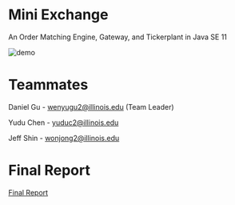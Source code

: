 # Mini Exchange
An Order Matching Engine, Gateway, and Tickerplant in Java SE 11

![demo](orderbook-realtime.gif)

# Teammates
Daniel Gu - wenyugu2@illinois.edu (Team Leader)

Yudu Chen - yuduc2@illinois.edu

Jeff Shin - wonjong2@illinois.edu

# Final Report
[Final Report](FinalReport.md)
